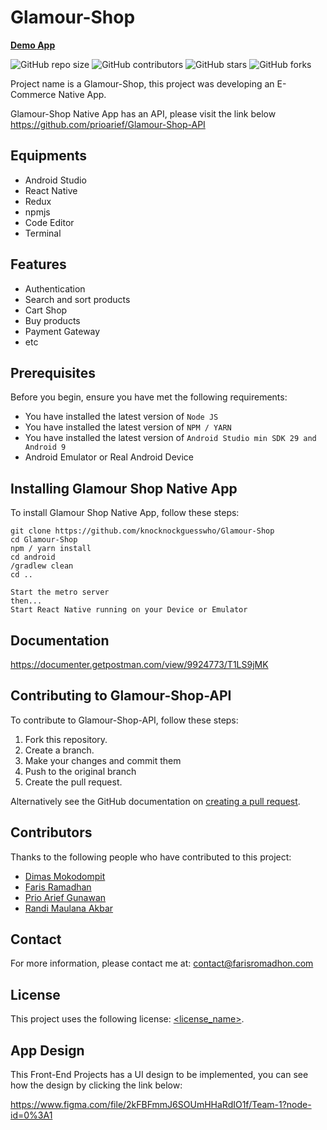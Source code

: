 # Glamour-Shop

**[Demo App](http://54.236.49.226/)**

<!--- These are examples. See https://shields.io for others or to customize this set of shields. You might want to include dependencies, project status and licence info here --->
![GitHub repo size](https://img.shields.io/github/repo-size/knocknockguesswho/Glamour-Shop)
![GitHub contributors](https://img.shields.io/github/contributors/knocknockguesswho/Glamour-Shop)
![GitHub stars](https://img.shields.io/github/stars/knocknockguesswho/Glamour-Shop?style=social)
![GitHub forks](https://img.shields.io/github/forks/knocknockguesswho/Glamour-Shop?style=social)

Project name is a Glamour-Shop, this project was developing an E-Commerce Native App.

Glamour-Shop Native App has an API, please visit the link below
https://github.com/prioarief/Glamour-Shop-API

## Equipments
* Android Studio
* React Native
* Redux
* npmjs
* Code Editor
* Terminal

## Features
* Authentication
* Search and sort products
* Cart Shop
* Buy products
* Payment Gateway
* etc

## Prerequisites

Before you begin, ensure you have met the following requirements:
<!--- These are just example requirements. Add, duplicate or remove as required --->
* You have installed the latest version of `Node JS`
* You have installed the latest version of `NPM / YARN`
* You have installed the latest version of `Android Studio min SDK 29 and Android 9`
* Android Emulator or Real Android Device

## Installing Glamour Shop Native App

To install Glamour Shop Native App, follow these steps:
```
git clone https://github.com/knocknockguesswho/Glamour-Shop
cd Glamour-Shop
npm / yarn install
cd android
/gradlew clean
cd ..

Start the metro server
then...
Start React Native running on your Device or Emulator 
```

## Documentation
https://documenter.getpostman.com/view/9924773/T1LS9jMK




## Contributing to Glamour-Shop-API
<!--- If your README is long or you have some specific process or steps you want contributors to follow, consider creating a separate CONTRIBUTING.md file--->
To contribute to Glamour-Shop-API, follow these steps:

1. Fork this repository.
2. Create a branch.
3. Make your changes and commit them
4. Push to the original branch
5. Create the pull request.

Alternatively see the GitHub documentation on [creating a pull request](https://help.github.com/en/github/collaborating-with-issues-and-pull-requests/creating-a-pull-request).

## Contributors

Thanks to the following people who have contributed to this project:

* [Dimas Mokodompit](https://github.com/dimasdompit)
* [Faris Ramadhan](https://github.com/knocknockguesswho)
* [Prio Arief Gunawan](https://github.com/prioarief)
* [Randi Maulana Akbar](https://github.com/RepoRandi)

## Contact

For more information, please contact me at: <contact@farisromadhon.com>

## License
<!--- If you're not sure which open license to use see https://choosealicense.com/--->

This project uses the following license: [<license_name>](<link>).

## App Design

This Front-End Projects has a UI design to be implemented, you can see how the design by clicking the link below:

https://www.figma.com/file/2kFBFmmJ6SOUmHHaRdIO1f/Team-1?node-id=0%3A1
